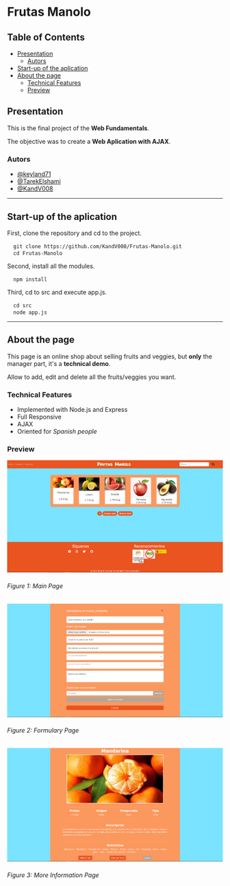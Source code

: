 # Frutas Manolo

## Table of Contents

* [Presentation](#presentation)
  * [Autors](#autors)
* [Start-up of the aplication](#start-up-of-the-aplication)
* [About the page](#about-the-page)
  * [Technical Features](#technical-features)
  * [Preview](#preview)

## Presentation

This is the final project of the **Web Fundamentals**.

The objective was to create a **Web Aplication with AJAX**.

### Autors
* [@keyland71](https://github.com/keyland71)
* [@TarekElshami](https://github.com/TarekElshami)
* [@KandV008](https://github.com/KandV008)

---

## Start-up of the aplication

First, clone the repository and cd to the project.

```
  git clone https://github.com/KandV008/Frutas-Manolo.git
  cd Frutas-Manolo
```

Second, install all the modules.

```
  npm install
```

Third, cd to src and execute app.js.

```
  cd src
  node app.js
```

---

## About the page

This page is an online shop about selling fruits and veggies, but **only** the manager part, it's a **technical demo**. 

Allow to add, edit and delete all the fruits/veggies you want.

### Technical Features
* Implemented with Node.js and Express
* Full Responsive
* AJAX
* Oriented for *Spanish people*

### Preview

![index](https://github.com/KandV008/Frutas-Manolo/blob/main/public/imagenes/forREADME/index.png)
###### Figure 1: Main Page

![formulary](https://github.com/KandV008/Frutas-Manolo/blob/main/public/imagenes/forREADME/formulary.png)
###### Figure 2: Formulary Page

![moreInfo](https://github.com/KandV008/Frutas-Manolo/blob/main/public/imagenes/forREADME/moreInfo.png)
###### Figure 3: More Information Page

